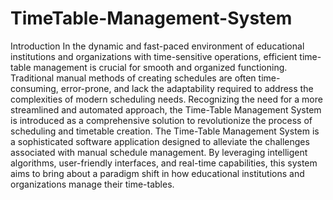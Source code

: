 # TimeTable-Management-System
Introduction
In the dynamic and fast-paced environment of educational institutions and organizations with time-sensitive operations, efficient time-table management is crucial for smooth and organized functioning. Traditional manual methods of creating schedules are often time-consuming, error-prone, and lack the adaptability required to address the complexities of modern scheduling needs. Recognizing the need for a more streamlined and automated approach, the Time-Table Management System is introduced as a comprehensive solution to revolutionize the process of scheduling and timetable creation.
The Time-Table Management System is a sophisticated software application designed to alleviate the challenges associated with manual schedule management. By leveraging intelligent algorithms, user-friendly interfaces, and real-time capabilities, this system aims to bring about a paradigm shift in how educational institutions and organizations manage their time-tables.
